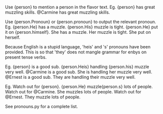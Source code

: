 Use {person} to mention a person in the flavor text.
Eg. {person} has great muzzling skills.
     @Carmine has great muzzling skills.

Use {person.Pronoun} or {person.pronoun} to output the relevant pronoun.
Eg. {person.He} has a muzzle. {person.His} muzzle is tight. {person.He} put it on {person.himself}.
She has a muzzle. Her muzzle is tight. She put on herself.

Because English is a stupid language, 'heis' and 's' pronouns have been provided.
This is so that 'they' does not mangle grammar for enbys on present tense verbs.

Eg. {person} is a good sub. {person.Heis} handling {person.his} muzzle very well.
     @Carmine is a good sub. She is handling her muzzle very well.
     @Ernest is a good sub. They are handling their muzzle very well.

Eg. Watch out for {person}. {person.He} muzzle{person.s} lots of people.
     Watch out for @Carmine. She muzzles lots of people.
     Watch out for @Ernest. They muzzle lots of people.

See pronouns.py for a complete list.
